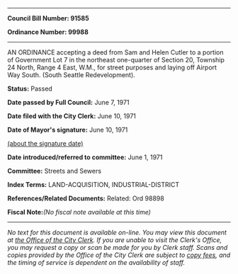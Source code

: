 

********

**Council Bill Number: 91585**
   
**Ordinance Number: 99988**
********

 AN ORDINANCE accepting a deed from Sam and Helen Cutler to a portion of Government Lot 7 in the northeast one-quarter of Section 20, Township 24 North, Range 4 East, W.M., for street purposes and laying off Airport Way South. (South Seattle Redevelopment).

**Status:** Passed
   
**Date passed by Full Council:** June 7, 1971
   
**Date filed with the City Clerk:** June 10, 1971
   
**Date of Mayor's signature:** June 10, 1971
   
[(about the signature date)](/~public/approvaldate.htm)
   
   
   
**Date introduced/referred to committee:** June 1, 1971
   
**Committee:** Streets and Sewers
   
   
**Index Terms:** LAND-ACQUISITION, INDUSTRIAL-DISTRICT

**References/Related Documents:** Related: Ord 98898

**Fiscal Note:**_(No fiscal note available at this time)_
********

_No text for this document is available on-line. You may view this document at [the Office of the City Clerk](http://www.seattle.gov/leg/clerk/contactUs.htm). If you are unable to visit the Clerk's Office, you may request a copy or scan be made for you by Clerk staff. Scans and copies provided by the Office of the City Clerk are subject to [copy fees](http://clerk.seattle.gov/~public/clerkfees.htm), and the timing of service is dependent on the availability of staff._

